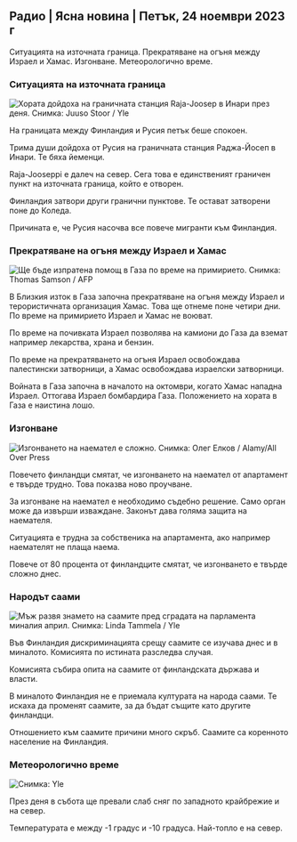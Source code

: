## Радио \| Ясна новина \| Петък, 24 ноември 2023 г

Ситуацията на източната граница. Прекратяване на огъня между Израел и Хамас. Изгонване. Метеорологично време.

### Ситуацията на източната граница

![Хората дойдоха на граничната станция Raja-Joosep в Инари през деня. Снимка: Juuso Stoor / Yle](https://images.cdn.yle.fi/image/upload/c_crop,h_3368,w_5986,x_0,y_0/ar_1.7777777777777777,c_fill,g_faces,h_675,w_1200/dpr_1.0/q_auto:eco/f_auto/fl_lossy/v1700827102/39-120618465608fd4818b7)

На границата между Финландия и Русия петък беше спокоен.

Трима души дойдоха от Русия на граничната станция Раджа-Йосеп в Инари. Те бяха йеменци.

Raja-Jooseppi е далеч на север. Сега това е единственият граничен пункт на източната граница, който е отворен.

Финландия затвори други гранични пунктове. Те остават затворени поне до Коледа.

Причината е, че Русия насочва все повече мигранти към Финландия.

### Прекратяване на огъня между Израел и Хамас

![Ще бъде изпратена помощ в Газа по време на примирието. Снимка: Thomas Samson / AFP](https://images.cdn.yle.fi/image/upload/c_crop,h_2879,w_5119,x_0,y_533/ar_1.777777777777777,c_fill,g_faces,h_675,w_1200/dpr_1.0/q_auto:eco/f_auto/fl_lossy/v1700822253/39-120580865603d3467a7a)

В Близкия изток в Газа започна прекратяване на огъня между Израел и терористичната организация Хамас. Това ще отнеме поне четири дни. По време на примирието Израел и Хамас не воюват.

По време на почивката Израел позволява на камиони до Газа да вземат например лекарства, храна и бензин.

По време на прекратяването на огъня Израел освобождава палестински затворници, а Хамас освобождава израелски затворници.

Войната в Газа започна в началото на октомври, когато Хамас нападна Израел. Оттогава Израел бомбардира Газа. Положението на хората в Газа е наистина лошо.

### Изгонване

![Изгонването на наемател е сложно. Снимка: Олег Елков / Alamy/All Over Press](https://images.cdn.yle.fi/image/upload/c_crop,h_3182,w_5657,x_121,y_740/ar_1.777777777777777,c_fill,g_faces,h_675,w_1200/dpr_1.0/q_auto:eco/f_auto/fl_lossy/v1698135288/39-115380264d2449083906)

Повечето финландци смятат, че изгонването на наемател от апартамент е твърде трудно. Това показва ново проучване.

За изгонване на наемател е необходимо съдебно решение. Само орган може да извърши изваждане. Законът дава голяма защита на наемателя.

Ситуацията е трудна за собственика на апартамента, ако например наемателят не плаща наема.

Повече от 80 процента от финландците смятат, че изгонването е твърде сложно днес.

### Народът саами

![Мъж развя знамето на саамите пред сградата на парламента миналия април. Снимка: Linda Tammela / Yle](https://images.cdn.yle.fi/image/upload/c_crop,h_659,w_1173,x_0,y_133/ar_1.7777777777777777,c_fill,g_faces,h_675,w_1200/dpr_1.0/q_auto:eco/f_auto/fl_lossy/v1693572536/39-10986686437da2797694)

Във Финландия дискриминацията срещу саамите се изучава днес и в миналото. Комисията по истината разследва случая.

Комисията събира опита на саамите от финландската държава и власти.

В миналото Финландия не е приемала културата на народа саами. Те искаха да променят саамите, за да бъдат същите като другите финландци.

Отношението към саамите причини много скръб. Саамите са коренното население на Финландия.

### Метеорологично време

![ Снимка: Yle](https://images.cdn.yle.fi/image/upload/c_crop,h_1080,w_1919,x_0,y_0/ar_1.7777777777777777,c_fill,g_faces,h_675,w_1200/dpr_1.0/q_auto:eco/f_auto/fl_lossy/v1700835658/39-12063856560b12785459)

През деня в събота ще превали слаб сняг по западното крайбрежие и на север.

Температурата е между -1 градус и -10 градуса. Най-топло е на север.